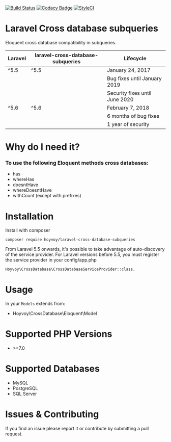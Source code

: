 [![Build Status](https://travis-ci.org/hoyvoy/laravel-cross-database-subqueries.svg?branch=master)](https://travis-ci.org/hoyvoy/laravel-cross-database-subqueries) [![Codacy Badge](https://api.codacy.com/project/badge/Grade/5ef152edf13d4440a9ccacf942bbecf9)](https://www.codacy.com/app/mario-hoyvoy/laravel-cross-database-subqueries?utm_source=github.com&amp;utm_medium=referral&amp;utm_content=hoyvoy/laravel-cross-database-subqueries&amp;utm_campaign=Badge_Grade) [![StyleCI](https://styleci.io/repos/120466504/shield?branch=master)](https://styleci.io/repos/120466504)

# Laravel Cross database subqueries
Eloquent cross database compatibility in subqueries.

| **Laravel**  |  **laravel-cross-database-subqueries** |  **Lifecycle** |
|---|---|---|
| ^5.5  | ^5.5  | January 24, 2017 |
||| Bug fixes until January 2019 |
||| Security fixes until June 2020 |
| ^5.6  | ^5.6  | February 7, 2018 |
||| 6 months of bug fixes |
||| 1 year of security |

# Why do I need it?
### To use the following Eloquent methods cross databases:
* has
* whereHas
* doesntHave 
* whereDoesntHave
* withCount (except with prefixes)

# Installation
Install with composer
~~~
composer require hoyvoy/laravel-cross-database-subqueries
~~~

From Laravel 5.5 onwards, it's possible to take advantage of auto-discovery of the service provider.
For Laravel versions before 5.5, you must register the service provider in your config/app.php

~~~
Hoyvoy\CrossDatabase\CrossDatabaseServiceProvider::class,
~~~

# Usage
In your `Models` extends from:
* Hoyvoy\CrossDatabase\Eloquent\Model

# Supported PHP Versions
* \>=7.0

# Supported Databases
* MySQL
* PostgreSQL
* SQL Server

# Issues & Contributing
If you find an issue please report it or contribute by submitting a pull request.